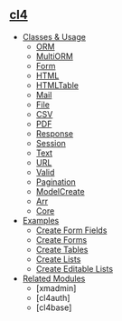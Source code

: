 ## [cl4]()
- [Classes & Usage](classes)
    - [ORM](orm)
    - [MultiORM](multiorm)
    - [Form](form)
    - [HTML](html)
    - [HTMLTable](htmltable)
    - [Mail](mail)
    - [File](file)
    - [CSV](csv)
    - [PDF](pdf)
    - [Response](form)
    - [Session](form)
    - [Text](form)
    - [URL](form)
    - [Valid](form)
    - [Pagination](pagination)
    - [ModelCreate](modelcreate)
    - [Arr](arr)
    - [Core](core)
- [Examples](examples)
    - [Create Form Fields](examples/fields)
    - [Create Forms](examples/forms)
    - [Create Tables](examples/tables)
    - [Create Lists](examples/tables)
    - [Create Editable Lists](examples/tables)
- [Related Modules](related)
    - [xmadmin]
    - [cl4auth]
    - [cl4base]